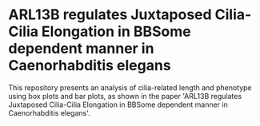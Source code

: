 # ARL13B regulates Juxtaposed Cilia-Cilia Elongation in BBSome dependent manner in Caenorhabditis elegans

This repository presents an analysis of cilia-related length and phenotype using box plots and bar plots, as shown in the paper 'ARL13B regulates Juxtaposed Cilia-Cilia Elongation in BBSome dependent manner in Caenorhabditis elegans'.
